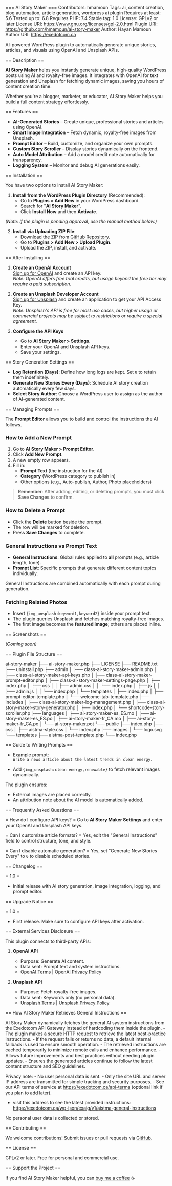 === AI Story Maker ===
Contributors: hmamoun
Tags: ai, content creation, blog automation, article generation, wordpress ai plugin
Requires at least: 5.6
Tested up to: 6.8
Requires PHP: 7.4
Stable tag: 1.0
License: GPLv2 or later
License URI: https://www.gnu.org/licenses/gpl-2.0.html
Plugin URI: https://github.com/hmamoun/ai-story-maker
Author: Hayan Mamoun
Author URI: https://exedotcom.ca

AI-powered WordPress plugin to automatically generate unique stories, articles, and visuals using OpenAI and Unsplash APIs.

== Description ==

**AI Story Maker** helps you instantly generate unique, high-quality WordPress posts using AI and royalty-free images. It integrates with OpenAI for text generation and Unsplash for fetching dynamic images, saving you hours of content creation time.

Whether you're a blogger, marketer, or educator, AI Story Maker helps you build a full content strategy effortlessly.

== Features ==

- **AI-Generated Stories** – Create unique, professional stories and articles using OpenAI.
- **Smart Image Integration** – Fetch dynamic, royalty-free images from Unsplash.
- **Prompt Editor** – Build, customize, and organize your own prompts.
- **Custom Story Scroller** – Display stories dynamically on the frontend.
- **Auto Model Attribution** – Add a model credit note automatically for transparency.
- **Logging System** – Monitor and debug AI generations easily.

== Installation ==

You have two options to install AI Story Maker:

1. **Install from the WordPress Plugin Directory** (Recommended):
   - Go to **Plugins > Add New** in your WordPress dashboard.
   - Search for "**AI Story Maker**".
   - Click **Install Now** and then **Activate**.

*(Note: If the plugin is pending approval, use the manual method below.)*

2. **Install via Uploading ZIP File**:
   - Download the ZIP from [GitHub Repository](https://github.com/hmamoun/ai-story-maker).
   - Go to **Plugins > Add New > Upload Plugin**.
   - Upload the ZIP, install, and activate.

== After Installing ==

1. **Create an OpenAI Account**  
   [Sign up for OpenAI](https://platform.openai.com/signup) and create an API key.  
   _Note: OpenAI offers free trial credits, but usage beyond the free tier may require a paid subscription._

2. **Create an Unsplash Developer Account**  
   [Sign up for Unsplash](https://unsplash.com/join) and create an application to get your API Access Key.  
   _Note: Unsplash's API is free for most use cases, but higher usage or commercial projects may be subject to restrictions or require a special agreement._

3. **Configure the API Keys**  
   - Go to **AI Story Maker > Settings**.
   - Enter your OpenAI and Unsplash API keys.
   - Save your settings.

== Story Generation Settings ==

- **Log Retention (Days)**: Define how long logs are kept. Set `0` to retain them indefinitely.
- **Generate New Stories Every (Days)**: Schedule AI story creation automatically every few days.
- **Select Story Author**: Choose a WordPress user to assign as the author of AI-generated content.

== Managing Prompts ==

The **Prompt Editor** allows you to build and control the instructions the AI follows.

### How to Add a New Prompt

1. Go to **AI Story Maker > Prompt Editor**.
2. Click **Add New Prompt**.
3. A new empty row appears.
4. Fill in:
   - **Prompt Text** (the instruction for the AI)
   - **Category** (WordPress category to publish in)
   - Other options (e.g., Auto-publish, Author, Photo placeholders)

> **Remember**: After adding, editing, or deleting prompts, you must click **Save Changes** to confirm.

### How to Delete a Prompt

- Click the **Delete** button beside the prompt.
- The row will be marked for deletion.
- Press **Save Changes** to complete.

### General Instructions vs Prompt Text

- **General Instructions**: Global rules applied to **all** prompts (e.g., article length, tone).
- **Prompt List**: Specific prompts that generate different content topics individually.

General Instructions are combined automatically with each prompt during generation.

### Fetching Related Photos

- Insert `{img_unsplash:keyword1,keyword2}` inside your prompt text.
- The plugin queries Unsplash and fetches matching royalty-free images.
- The first image becomes the **featured image**; others are placed inline.

== Screenshots ==

_(Coming soon)_

== Plugin File Structure ==

ai-story-maker
├── ai-story-maker.php
├── LICENSE
├── README.txt
├── uninstall.php
├── admin
│   ├── class-ai-story-maker-admin.php
│   ├── class-ai-story-maker-api-keys.php
│   ├── class-ai-story-maker-prompt-editor.php
│   ├── class-ai-story-maker-settings-page.php
│   ├── index.php
│   ├── css
│   │   ├── admin.css
│   │   └── index.php
│   ├── js
│   │   ├── admin.js
│   │   └── index.php
│   └── templates
│       ├── index.php
│       ├── prompt-editor-template.php
│       └── welcome-tab-template.php
├── includes
│   ├── class-ai-story-maker-log-management.php
│   ├── class-ai-story-maker-story-generator.php
│   ├── index.php
│   └── shortcode-story-scroller.php
├── languages
│   ├── ai-story-maker-es_ES.mo
│   ├── ai-story-maker-es_ES.po
│   ├── ai-story-maker-fr_CA.mo
│   ├── ai-story-maker-fr_CA.po
│   └── ai-story-maker.pot
└── public
    ├── index.php
    ├── css
    │   ├── aistma-style.css
    │   └── index.php
    ├── images
    │   └── logo.svg
    └── templates
        ├── aistma-post-template.php
        └── index.php
        
== Guide to Writing Prompts ==

- Example prompt:  
  `Write a news article about the latest trends in clean energy.`

- Add `{img_unsplash:clean energy,renewable}` to fetch relevant images dynamically.

The plugin ensures:
- External images are placed correctly.
- An attribution note about the AI model is automatically added.

== Frequently Asked Questions ==

= How do I configure API keys? =
Go to **AI Story Maker Settings** and enter your OpenAI and Unsplash API keys.

= Can I customize article formats? =
Yes, edit the "General Instructions" field to control structure, tone, and style.

= Can I disable automatic generation? =
Yes, set "Generate New Stories Every" to `0` to disable scheduled stories.

== Changelog ==

= 1.0 =
- Initial release with AI story generation, image integration, logging, and prompt editor.

== Upgrade Notice ==

= 1.0 =
- First release. Make sure to configure API keys after activation.

== External Services Disclosure ==

This plugin connects to third-party APIs:

1. **OpenAI API**
   - Purpose: Generate AI content.
   - Data sent: Prompt text and system instructions.
   - [OpenAI Terms](https://openai.com/policies/terms-of-use) | [OpenAI Privacy Policy](https://openai.com/policies/privacy-policy)

2. **Unsplash API**
   - Purpose: Fetch royalty-free images.
   - Data sent: Keywords only (no personal data).
   - [Unsplash Terms](https://unsplash.com/terms) | [Unsplash Privacy Policy](https://unsplash.com/privacy)

== How AI Story Maker Retrieves General Instructions ==

AI Story Maker dynamically fetches the general AI system instructions from the Exedotcom API Gateway instead of hardcoding them inside the plugin.
	-	The plugin makes a secure HTTP request to retrieve the latest best-practice instructions.
	-	If the request fails or returns no data, a default internal fallback is used to ensure smooth operation.
	-	The retrieved instructions are cached temporarily to minimize remote calls and enhance performance.
	-	Allows future improvements and best practices without needing plugin updates.
	-	Ensures the generated articles continue to follow the latest content structure and SEO guidelines.

Privacy note:
	-	No user personal data is sent.
	-	Only the site URL and server IP address are transmitted for simple tracking and security purposes.
	-	See our API terms of service at https://exedotcom.ca/api-terms (optional link if you plan to add later).
   -  visit this address to see the latest provided instructions: https://exedotcom.ca/wp-json/exaig/v1/aistma-general-instructions


No personal user data is collected or stored.

== Contributing ==

We welcome contributions! Submit issues or pull requests via [GitHub](https://github.com/hmamoun/ai-story-maker).

== License ==

GPLv2 or later. Free for personal and commercial use.

== Support the Project ==

If you find AI Story Maker helpful, you can [buy me a coffee](https://buymeacoffee.com/78vcTEm4i) ☕

